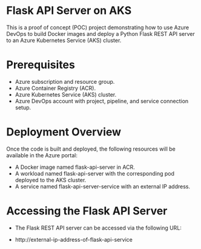 # Flask API Server on AKS

This is a proof of concept (POC) project demonstrating how to use Azure DevOps to build Docker images and deploy a Python Flask REST API server to an Azure Kubernetes Service (AKS) cluster.

# Prerequisites

- Azure subscription and resource group.
- Azure Container Registry (ACR).
- Azure Kubernetes Service (AKS) cluster.
- Azure DevOps account with project, pipeline, and service connection setup.

# Deployment Overview

Once the code is built and deployed, the following resources will be available in the Azure portal:

- A Docker image named flask-api-server in ACR.
- A workload named flask-api-server with the corresponding pod deployed to the AKS cluster.
- A service named flask-api-server-service with an external IP address.

# Accessing the Flask API Server

- The Flask REST API server can be accessed via the following URL:

- http://external-ip-address-of-flask-api-service


